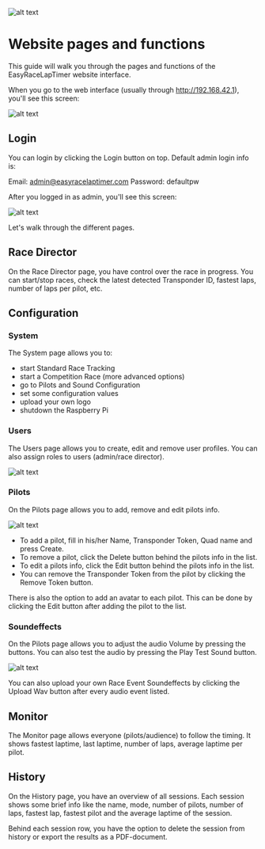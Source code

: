 ![alt text](http://www.easyracelaptimer.com/wp-content/uploads/2016/01/easy_race_lap_timer_logo-1.png "EasyRaceLapTimer")

# Website pages and functions

This guide will walk you through the pages and functions of the EasyRaceLapTimer website interface.

When you go to the web interface (usually through http://192.168.42.1), you'll see this screen:

![alt text](http://www.jazzman251.com/EasyRaceLapTimer/main.jpg "main")

## Login

You can login by clicking the Login button on top.
Default admin login info is:

Email: admin@easyracelaptimer.com 
Password: defaultpw

After you logged in as admin, you'll see this screen:

![alt text](http://www.jazzman251.com/EasyRaceLapTimer/afterlogin.jpg "afterlogin")

Let's walk through the different pages.

## Race Director

On the Race Director page, you have control over the race in progress. You can start/stop races, check the latest detected Transponder ID, fastest laps, number of laps per pilot, etc.

## Configuration

### System

The System page allows you to:

* start Standard Race Tracking
* start a Competition Race (more advanced options)
* go to Pilots and Sound Configuration
* set some configuration values
* upload your own logo 
* shutdown the Raspberry Pi

### Users

The Users page allows you to create, edit and remove user profiles. You can also assign roles to users (admin/race director).

![alt text](http://www.jazzman251.com/EasyRaceLapTimer/users.jpg "users")

### Pilots

On the Pilots page allows you to add, remove and edit pilots info. 

![alt text](http://www.jazzman251.com/EasyRaceLapTimer/pilots.jpg "pilots")

* To add a pilot, fill in his/her Name, Transponder Token, Quad name and press Create.
* To remove a pilot, click the Delete button behind the pilots info in the list.
* To edit a pilots info, click the Edit button behind the pilots info in the list.
* You can remove the Transponder Token from the pilot by clicking the Remove Token button.

There is also the option to add an avatar to each pilot. This can be done by clicking the Edit button after adding the pilot to the list.


### Soundeffects

On the Pilots page allows you to adjust the audio Volume by pressing the buttons. You can also test the audio by pressing the Play Test Sound button.

![alt text](http://www.jazzman251.com/EasyRaceLapTimer/soundeffects.jpg "soundeffects")

You can also upload your own Race Event Soundeffects by clicking the Upload Wav button after every audio event listed.

## Monitor

The Monitor page allows everyone (pilots/audience) to follow the timing. It shows fastest laptime, last laptime, number of laps, average laptime per pilot.

## History

On the History page, you have an overview of all sessions. Each session shows some brief info like the name, mode, number of pilots, number of laps, fastest lap, fastest pilot and the average laptime of the session.

Behind each session row, you have the option to delete the session from history or export the results as a PDF-document.

